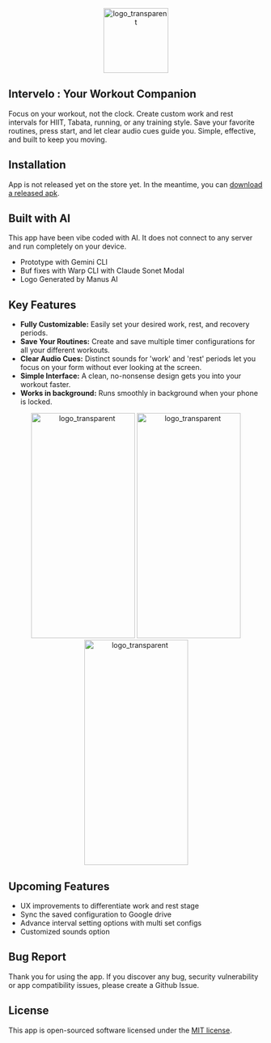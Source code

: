 <p align="center">
<img width="128" height="128" alt="logo_transparent" src="https://github.com/user-attachments/assets/e7fa5f05-7961-448d-b8bf-c4ba8c7fd995" />
</p>

## Intervelo : Your Workout Companion
  Focus on your workout, not the clock. Create custom work and rest intervals for HIIT, Tabata, running, or
  any training style. Save your favorite routines, press start, and let clear audio cues guide you. Simple,
  effective, and built to keep you moving.

## Installation
App is not released yet on the store yet. In the meantime, you can [download a released apk](https://github.com/hemc4/intervelo/tree/main/releases/v1).

## Built with AI
This app have been vibe coded with AI. It does not connect to any server and run completely on your device. 

- Prototype with Gemini CLI
- Buf fixes with Warp CLI with Claude Sonet Modal
- Logo Generated by Manus AI


## Key Features
   * __Fully Customizable:__ Easily set your desired work, rest, and recovery periods.
   * __Save Your Routines:__ Create and save multiple timer configurations for all your different workouts.
   * __Clear Audio Cues:__ Distinct sounds for 'work' and 'rest' periods let you focus on your form without ever
     looking at the screen.
   * __Simple Interface:__ A clean, no-nonsense design gets you into your workout faster.
   * __Works in background:__ Runs smoothly in background when your phone is locked.



<p align="center">
<img width="205" height="445" alt="logo_transparent" src="https://github.com/user-attachments/assets/0debcf9b-c5da-4238-8438-10893f3476c3" />
<img width="205" height="445" alt="logo_transparent" src="https://github.com/user-attachments/assets/aad32446-76a4-4350-9f22-efeec5a089be" />
<img width="205" height="445" alt="logo_transparent" src="https://github.com/user-attachments/assets/6edc50b9-a3ac-4c20-ae01-4049197cd391" />
</p>

## Upcoming Features
- UX improvements to differentiate work and rest stage
- Sync the saved configuration to Google drive
- Advance interval setting options with multi set configs
- Customized sounds option 

## Bug Report

Thank you for using the app. If you discover any bug, security vulnerability or app compatibility issues, please create a Github Issue. 
## License

This app is open-sourced software licensed under the [MIT license](https://opensource.org/licenses/MIT).

